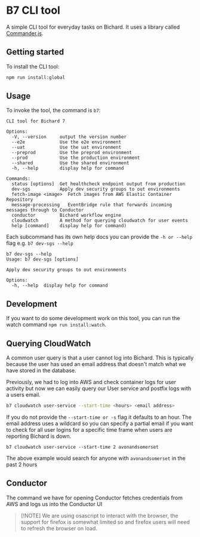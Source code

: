 # B7 CLI tool

A simple CLI tool for everyday tasks on Bichard. It uses a library called [Commander.js](https://github.com/tj/commander.js).

## Getting started

To install the CLI tool:

```bash
npm run install:global
```

## Usage

To invoke the tool, the command is `b7`:

```
CLI tool for Bichard 7

Options:
  -V, --version    	output the version number
  --e2e            	Use the e2e environment
  --uat            	Use the uat environment
  --preprod        	Use the preprod environment
  --prod           	Use the production environment
  --shared         	Use the shared environment
  -h, --help       	display help for command

Commands:
  status [options] 	Get healthcheck endpoint output from production
  dev-sgs          	Apply dev security groups to out environments
  fetch-image <image>  Fetch images from AWS Elastic Container Repository
  message-processing   EventBridge rule that forwards incoming messages through to Conductor
  conductor        	Bichard workflow engine
  cloudwatch       	A method for querying cloudwatch for user events
  help [command]   	display help for command)
```

Each subcommand has its own help docs you can provide the `-h or --help` flag e.g. `b7 dev-sgs --help`

```
b7 dev-sgs --help
Usage: b7 dev-sgs [options]

Apply dev security groups to out environments

Options:
  -h, --help  display help for command
```

## Development

If you want to do some development work on this tool, you can run the watch command `npm run install:watch`.

## Querying CloudWatch

A common user query is that a user cannot log into Bichard. This is typically because the user has used an email address that doesn't match what we have stored in the database.

Previously, we had to log into AWS and check container logs for user activity but now we can easily query our User service and postfix logs with a users email.

```bash
b7 cloudwatch user-service --start-time <hours> <email address>
```

If you do not provide the `--start-time or -s` flag it defaults to an hour.
The email address uses a wildcard so you can specify a partial email if you want to check for all user logins for a specific time frame when users are reporting Bichard is down.

`b7 cloudwatch user-service --start-time 2 avonandsomerset`

The above example would search for anyone with `avonandsomerset` in the past 2 hours

## Conductor

The command we have for opening Conductor fetches credentials from AWS and logs us into the Conductor UI

> [!NOTE] We are using osascript to interact with the browser, the support for firefox is somewhat limited so and firefox users will need to refresh the browser on load.
